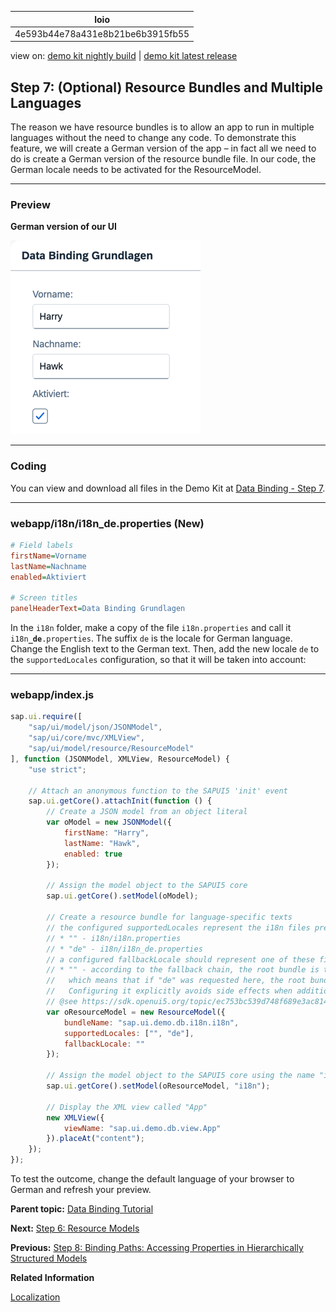 <!-- loio4e593b44e78a431e8b21be6b3915fb55 -->

| loio |
| -----|
| 4e593b44e78a431e8b21be6b3915fb55 |

<div id="loio">

view on: [demo kit nightly build](https://sdk.openui5.org/nightly/#/topic/4e593b44e78a431e8b21be6b3915fb55) | [demo kit latest release](https://sdk.openui5.org/topic/4e593b44e78a431e8b21be6b3915fb55)</div>

## Step 7: \(Optional\) Resource Bundles and Multiple Languages

The reason we have resource bundles is to allow an app to run in multiple languages without the need to change any code. To demonstrate this feature, we will create a German version of the app – in fact all we need to do is create a German version of the resource bundle file. In our code, the German locale needs to be activated for the ResourceModel.

***

### Preview

   
  
**German version of our UI**

 ![](images/loiod96cdf993b9f4344822d61d2a81d11ab_LowRes.png "German version of our UI") 

***

### Coding

You can view and download all files in the Demo Kit at [Data Binding - Step 7](https://sdk.openui5.org/entity/sap.ui.core.tutorial.databinding/sample/sap.ui.core.tutorial.databinding.07).

***

<a name="loio4e593b44e78a431e8b21be6b3915fb55__section_stj_zdp_2mb"/>

### webapp/i18n/i18n\_de.properties \(New\)

```ini
# Field labels
firstName=Vorname
lastName=Nachname
enabled=Aktiviert

# Screen titles
panelHeaderText=Data Binding Grundlagen
```

In the `i18n` folder, make a copy of the file `i18n.properties` and call it <code>i18n<b>_de</b>.properties</code>. The suffix `de` is the locale for German language. Change the English text to the German text. Then, add the new locale `de` to the `supportedLocales` configuration, so that it will be taken into account:

***

<a name="loio4e593b44e78a431e8b21be6b3915fb55__section_ttj_zdp_2mb"/>

### webapp/index.js

```js
sap.ui.require([
	"sap/ui/model/json/JSONModel",
	"sap/ui/core/mvc/XMLView",
	"sap/ui/model/resource/ResourceModel"
], function (JSONModel, XMLView, ResourceModel) {
	"use strict";

	// Attach an anonymous function to the SAPUI5 'init' event
	sap.ui.getCore().attachInit(function () {
		// Create a JSON model from an object literal
		var oModel = new JSONModel({
			firstName: "Harry",
			lastName: "Hawk",
			enabled: true
		});

		// Assign the model object to the SAPUI5 core
		sap.ui.getCore().setModel(oModel);

		// Create a resource bundle for language-specific texts
		// the configured supportedLocales represent the i18n files present:
		// * "" - i18n/i18n.properties
		// * "de" - i18n/i18n_de.properties
		// a configured fallbackLocale should represent one of these files
		// * "" - according to the fallback chain, the root bundle is the last fallback
		//   which means that if "de" was requested here, the root bundle would never be loaded.
		//   Configuring it explicitly avoids side effects when additional resource files are added.
		// @see https://sdk.openui5.org/topic/ec753bc539d748f689e3ac814e129563
		var oResourceModel = new ResourceModel({
			bundleName: "sap.ui.demo.db.i18n.i18n",
			supportedLocales: ["", "de"],
			fallbackLocale: ""
		});

		// Assign the model object to the SAPUI5 core using the name "i18n"
		sap.ui.getCore().setModel(oResourceModel, "i18n");

		// Display the XML view called "App"
		new XMLView({
			viewName: "sap.ui.demo.db.view.App"
		}).placeAt("content");
	});
});

```

To test the outcome, change the default language of your browser to German and refresh your preview.

**Parent topic:** [Data Binding Tutorial](Data_Binding_Tutorial_e531093.md "In this tutorial, we will explain the concepts of data binding in OpenUI5.")

**Next:** [Step 6: Resource Models](Step_6_Resource_Models_9790d9a.md "Business applications also require language-specific (translatable) texts used as labels and descriptions on the user interface.")

**Previous:** [Step 8: Binding Paths: Accessing Properties in Hierarchically Structured Models](Step_8_Binding_Paths_Accessing_Properties_in_Hierarchically_Structured_Models_9373793.md "In step 6 , we stated that the fields in a resource model are arranged in a flat structure; in other words, there can be no hierarchy of properties; however, this is true only for resource models. The properties within JSON and OData models almost always are arranged in a hierarchical structure. Therefore, we should take a look at how to reference fields in a hierarchically structured model object.")

**Related Information**  


[Localization](Localization_91f217c.md "The framework concepts for text localization in OpenUI5 are aligned with the general concepts of the Java platform.")

